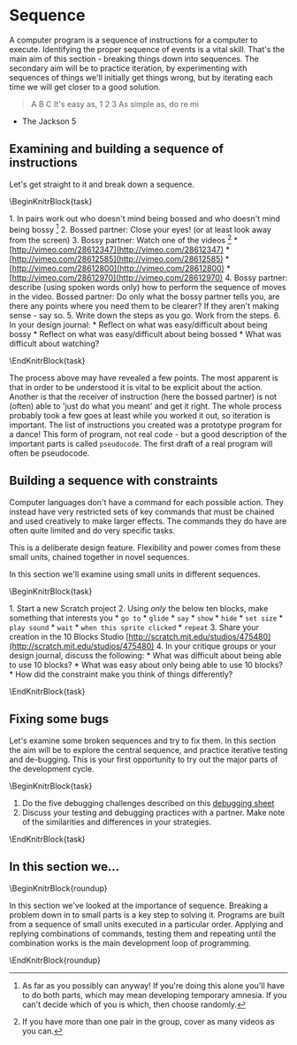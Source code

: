 # Sequence

A computer program is a sequence of instructions for a computer to execute. Identifying the proper sequence of events is a vital skill. That's the main aim of this section - breaking things down into sequences. The secondary aim will be to practice iteration, by experimenting with sequences of things we'll initially get things wrong, but by iterating each time we will get closer to a good solution.

> A B C
It's easy as, 1 2 3
As simple as, do re mi
  - The Jackson 5

## Examining and building a sequence of instructions

Let's get straight to it and break down a sequence.

\BeginKnitrBlock{task}<div class="task">  1. In pairs work out who doesn't mind being bossed and who doesn't mind being bossy [^1]
  2. Bossed partner: Close your eyes! (or at least look away from the screen)
  3. Bossy partner: Watch one of the videos [^2]
        * [http://vimeo.com/28612347](http://vimeo.com/28612347)
        * [http://vimeo.com/28612585](http://vimeo.com/28612585)
        * [http://vimeo.com/28612800](http://vimeo.com/28612800) 
        * [http://vimeo.com/28612970](http://vimeo.com/28612970)
  4. Bossy partner: describe (using spoken words only) how to perform the sequence of moves in the video. Bossed partner: Do only what the bossy partner tells you, are there any points where you need them to be clearer? If they aren't making sense - say so.
  5. Write down the steps as you go. Work from the steps.
  6. In your design journal:
        * Reflect on what was easy/difficult about being bossy
        * Reflect on what was easy/difficult about being bossed
        * What was difficult about watching?

[^1]: As far as you possibly can anyway! If you're doing this alone you'll have to do both parts, which may mean developing temporary amnesia. If you can't decide which of you is which, then choose randomly.

[^2]: If you have more than one pair in the group, cover as many videos as you can.

</div>\EndKnitrBlock{task}

The process above may have revealed a few points. The most apparent is that in order to be understood it is vital to be explicit about the action. Another is that the receiver of instruction (here the bossed partner) is not (often) able to 'just do what you meant' and get it right. The whole process probably took a few goes at least while you worked it out, so iteration is important. The list of instructions you created was a prototype program for a dance! This form of program, not real code - but a good description of the important parts is called `pseudocode`. The first draft of a real program will often be pseudocode.

## Building a sequence with constraints

Computer languages don't have a command for each possible action. They instead have very restricted sets of key commands that must be chained and used creatively to make larger effects. The commands they do have are often quite limited and do very specific tasks. 

This is a deliberate design feature. Flexibility and power comes from these small units, chained together in novel sequences.

In this section we'll examine using small units in different sequences.

\BeginKnitrBlock{task}<div class="task">  1. Start a new Scratch project
  2. Using _only_ the below ten blocks, make something that interests you
        * `go to`
        * `glide`
        * `say`
        * `show`
        * `hide`
        * `set size`
        * `play sound`
        * `wait`
        * `when this sprite clicked`
        * `repeat`
  3. Share your creation in the 10 Blocks Studio [http://scratch.mit.edu/studios/475480](http://scratch.mit.edu/studios/475480)
  4. In your critique groups or your design journal, discuss the following:
        * What was difficult about being able to use 10 blocks?
        * What was easy about only being able to use 10 blocks?
        * How did the constraint make you think of things differently?
</div>\EndKnitrBlock{task}

## Fixing some bugs

Let's examine some broken sequences and try to fix them. In this section the aim will be to explore the central sequence, and practice iterative testing and de-bugging. This is your first opportunity to try out the major parts of the development cycle.

\BeginKnitrBlock{task}<div class="task">
  1. Do the five debugging challenges described on this [debugging sheet](worksheets/scratch_debugging.pdf)
  2. Discuss your testing and debugging practices with a partner. Make note of the similarities and differences in your strategies.
</div>\EndKnitrBlock{task}

## In this section we...

\BeginKnitrBlock{roundup}<div class="roundup">
In this section we've looked at the importance of sequence. Breaking a problem down in to small parts is a key step to solving it. Programs are built from a sequence of small units executed in a particular order. Applying and replying combinations of commands, testing them and repeating until the combination works is the main development loop of programming.
</div>\EndKnitrBlock{roundup}

